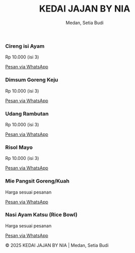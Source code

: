 
</head>
<body>
  <header>
    <h1>KEDAI JAJAN BY NIA</h1>
    <p>Medan, Setia Budi</p>
  </header>
  <section class="container">
    <div class="product">
      <h3>Cireng isi Ayam</h3>
      <p>Rp 10.000 (isi 3)</p>
      <a class="btn" href="https://wa.me/6281264198141?text=Halo%20saya%20mau%20pesan%20Cireng%20isi%20Ayam%20(10k%20isi%203)" target="_blank">Pesan via WhatsApp</a>
    </div>
    <div class="product">
      <h3>Dimsum Goreng Keju</h3>
      <p>Rp 10.000 (isi 3)</p>
      <a class="btn" href="https://wa.me/6281264198141?text=Halo%20saya%20mau%20pesan%20Dimsum%20Goreng%20Keju%20(10k%20isi%203)" target="_blank">Pesan via WhatsApp</a>
    </div>
    <div class="product">
      <h3>Udang Rambutan</h3>
      <p>Rp 10.000 (isi 3)</p>
      <a class="btn" href="https://wa.me/6281264198141?text=Halo%20saya%20mau%20pesan%20Udang%20Rambutan%20(10k%20isi%203)" target="_blank">Pesan via WhatsApp</a>
    </div>
    <div class="product">
      <h3>Risol Mayo</h3>
      <p>Rp 10.000 (isi 3)</p>
      <a class="btn" href="https://wa.me/6281264198141?text=Halo%20saya%20mau%20pesan%20Risol%20Mayo%20(10k%20isi%203)" target="_blank">Pesan via WhatsApp</a>
    </div>
    <div class="product">
      <h3>Mie Pangsit Goreng/Kuah</h3>
      <p>Harga sesuai pesanan</p>
      <a class="btn" href="https://wa.me/6281264198141?text=Halo%20saya%20mau%20pesan%20Mie%20Pangsit%20(Goreng/Kuah)" target="_blank">Pesan via WhatsApp</a>
    </div>
    <div class="product">
      <h3>Nasi Ayam Katsu (Rice Bowl)</h3>
      <p>Harga sesuai pesanan</p>
      <a class="btn" href="https://wa.me/6281264198141?text=Halo%20saya%20mau%20pesan%20Nasi%20Ayam%20Katsu%20(Rice%20Bowl)" target="_blank">Pesan via WhatsApp</a>
    </div>
  </section>
  <footer>
    <p>© 2025 KEDAI JAJAN BY NIA | Medan, Setia Budi</p>
  </footer>
</body>
</html>

